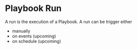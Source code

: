# Playbook Run

A run is the execution of a Playbook. A run can be trigger either

- manually
- on events (upcoming)
- on schedule (upcoming)

